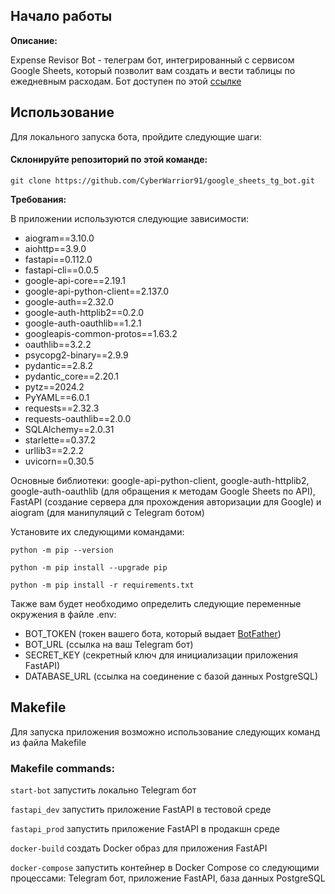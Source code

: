 ## Начало работы

**Описание:**

Expense Revisor Bot - телеграм бот, интегрированный с сервисом Google Sheets, который позволит вам создать и вести таблицы по ежедневным расходам. Бот доступен по этой <a href="https://t.me/ExpenseRevisorBot">ссылке</a>

## Использование

Для локального запуска бота, пройдите следующие шаги:

#### Склонируйте репозиторий по этой команде:
```git clone https://github.com/CyberWarrior91/google_sheets_tg_bot.git```

**Требования:**
 
В приложении используются следующие зависимости:
 
* aiogram==3.10.0
* aiohttp==3.9.0
* fastapi==0.112.0
* fastapi-cli==0.0.5
* google-api-core==2.19.1
* google-api-python-client==2.137.0
* google-auth==2.32.0
* google-auth-httplib2==0.2.0
* google-auth-oauthlib==1.2.1
* googleapis-common-protos==1.63.2
* oauthlib==3.2.2
* psycopg2-binary==2.9.9
* pydantic==2.8.2
* pydantic_core==2.20.1
* pytz==2024.2
* PyYAML==6.0.1
* requests==2.32.3
* requests-oauthlib==2.0.0
* SQLAlchemy==2.0.31
* starlette==0.37.2
* urllib3==2.2.2
* uvicorn==0.30.5

Основные библиотеки: google-api-python-client, google-auth-httplib2, google-auth-oauthlib (для обращения к методам Google Sheets по API), FastAPI (создание сервера для прохождения авторизации для Google) и aiogram (для манипуляций с Telegram ботом)

Установите их следующими командами:

```python -m pip --version```

```python -m pip install --upgrade pip```

```python -m pip install -r requirements.txt```

Также вам будет необходимо определить следующие переменные окружения в файле .env:

- BOT_TOKEN (токен вашего бота, который выдает <a href="https://t.me/BotFather">BotFather</a>)
- BOT_URL (ссылка на ваш Telegram бот)
- SECRET_KEY (секретный ключ для инициализации приложения FastAPI)
- DATABASE_URL (ссылка на соединение с базой данных PostgreSQL)

## Makefile

Для запуска приложения возможно использование следующих команд из файла Makefile

### Makefile commands:

```start-bot``` запустить локально Telegram бот

```fastapi_dev``` запустить приложение FastAPI в тестовой среде

```fastapi_prod``` запустить приложение FastAPI в продакшн среде

```docker-build``` создать Docker образ для приложения FastAPI

```docker-compose``` запустить контейнер в Docker Compose со следующими процессами: Telegram бот, приложение FastAPI, база данных PostgreSQL
